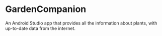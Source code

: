 # GardenCompanion
An Android Studio app that provides all the information about plants, with up-to-date data from the internet.
